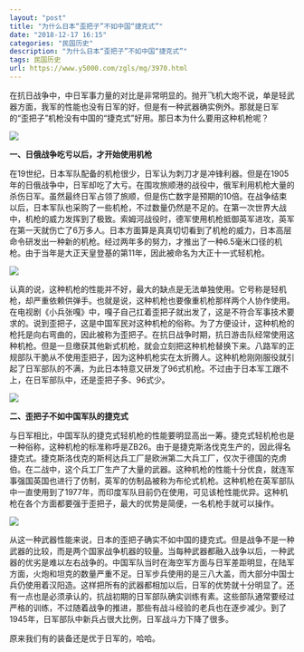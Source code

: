 ```yaml
---
layout: "post"
title: "为什么日本“歪把子”不如中国“捷克式”"
date: "2018-12-17 16:15"
categories: "民国历史"
description: "为什么日本“歪把子”不如中国“捷克式”"
tags: 民国历史
url: https://www.y5000.com/zgls/mg/3970.html
---
```






在抗日战争中，中日军事力量的对比是非常明显的。抛开飞机大炮不说，单是轻武器方面，我军的性能也没有日军的好，但是有一种武器确实例外。那就是日军的“歪把子”机枪没有中国的“捷克式”好用。那日本为什么要用这种机枪呢？

![](https://img.y5000.com/uploads/allimg/161027/8-16102FZF9419.jpg)

**一、日俄战争吃亏以后，才开始使用机枪**

在19世纪，日本军队配备的机枪很少，日军认为刺刀才是冲锋利器。但是在1905年的日俄战争中，日军却吃了大亏。在围攻旅顺港的战役中，俄军利用机枪大量的杀伤日军。虽然最终日军占领了旅顺，但是伤亡数字是预期的10倍。在战争结束以后，日本军队也采购了一些机枪，不过数量仍然是不足的。在第一次世界大战中，机枪的威力发挥到了极致。索姆河战役时，德军使用机枪抵御英军进攻，英军在第一天就伤亡了6万多人。日本方面算是真真切切看到了机枪的威力，日本高层命令研发出一种新的机枪。经过两年多的努力，才推出了一种6.5毫米口径的机枪。由于当年是大正天皇登基的第11年，因此被命名为大正十一式轻机枪。

![](https://img.y5000.com/uploads/allimg/161027/8-16102FZGX60.jpg)

认真的说，这种机枪的性能并不好，最大的缺点是无法单独使用。它号称是轻机枪，却严重依赖供弹手。也就是说，这种机枪也要像重机枪那样两个人协作使用。在电视剧《小兵张嘎》中，嘎子自己扛着歪把子就出发了，这是不符合军事技术要求的。说到歪把子，这是中国军民对这种机枪的俗称。为了方便设计，这种机枪的枪托是向右弯曲的，因此被称为歪把子。在抗日战争时期，抗日游击队经常使用这种机枪。但是一旦缴获其他新式机枪，就会立刻把这种机枪替换下来。八路军的正规部队干脆从不使用歪把子，因为这种机枪实在太折腾人。这种机枪刚刚服役就引起了日军部队的不满，为此日本特意又研发了96式机枪。不过由于日本军工跟不上，在日军部队中，还是歪把子多、96式少。

![](https://img.y5000.com/uploads/allimg/161027/8-16102FZH9525.jpg)

**二、歪把子不如中国军队的捷克式**

与日军相比，中国军队的捷克式轻机枪的性能要明显高出一筹。捷克式轻机枪也是一种俗称，这种机枪的标准称呼是ZB26。由于是捷克斯洛伐克生产的，因此得名捷克式。捷克斯洛伐克的斯柯达兵工厂是欧洲第二大兵工厂，仅次于德国的克虏伯。在二战中，这个兵工厂生产了大量的武器。这种机枪的性能十分优良，就连军事强国英国也进行了仿制，英军的仿制品被称为布伦式机枪。这种机枪在英军部队中一直使用到了1977年，而印度军队目前仍在使用，可见该枪性能优异。这种机枪在各个方面都要强于歪把子，最大的优势是简便，一名机枪手就可以操作。

![](https://img.y5000.com/uploads/allimg/161027/8-16102FZK9A7.jpg)

从这一种武器性能来说，日本的歪把子确实不如中国的捷克式。但是战争不是一种武器的比较，而是两个国家战争机器的较量。当每种武器都融入战争以后，一种武器的优劣是难以左右战争的。中国军队当时在海空军方面与日军差距明显，在陆军方面，火炮和坦克的数量严重不足。日军步兵使用的是三八大盖，而大部分中国士兵仍使用着汉阳造。这样把所有的武器都相加以后，日军的优势就十分明显了。还有一点也是必须承认的，抗战初期的日军部队确实训练有素。这些部队通常要经过严格的训练，不过随着战争的推进，那些有战斗经验的老兵也在逐步减少。到了1945年，日军部队中新兵占很大比例，日军战斗力下降了很多。

原来我们有的装备还是优于日军的，哈哈。
